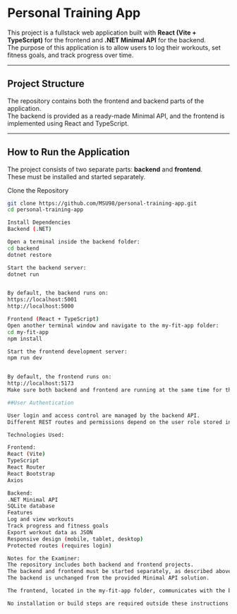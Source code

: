 # Personal Training App

This project is a fullstack web application built with **React (Vite + TypeScript)** for the frontend and **.NET Minimal API** for the backend.  
The purpose of this application is to allow users to log their workouts, set fitness goals, and track progress over time.

---

## Project Structure

The repository contains both the frontend and backend parts of the application.  
The backend is provided as a ready-made Minimal API, and the frontend is implemented using React and TypeScript.


---

## How to Run the Application

The project consists of two separate parts: **backend** and **frontend**.  
These must be installed and started separately.

Clone the Repository

```bash
git clone https://github.com/MSU98/personal-training-app.git
cd personal-training-app

Install Dependencies
Backend (.NET)

Open a terminal inside the backend folder:
cd backend
dotnet restore

Start the backend server:
dotnet run


By default, the backend runs on:
https://localhost:5001
http://localhost:5000

Frontend (React + TypeScript)
Open another terminal window and navigate to the my-fit-app folder:
cd my-fit-app
npm install

Start the frontend development server:
npm run dev


By default, the frontend runs on:
http://localhost:5173
Make sure both backend and frontend are running at the same time for the application to work correctly.

##User Authentication

User login and access control are managed by the backend API.
Different REST routes and permissions depend on the user role stored in the database.

Technologies Used:

Frontend:
React (Vite)
TypeScript
React Router
React Bootstrap
Axios

Backend:
.NET Minimal API
SQLite database
Features
Log and view workouts
Track progress and fitness goals
Export workout data as JSON
Responsive design (mobile, tablet, desktop)
Protected routes (requires login)

Notes for the Examiner:
The repository includes both backend and frontend projects.
The backend and frontend must be started separately, as described above.
The backend is unchanged from the provided Minimal API solution.

The frontend, located in the my-fit-app folder, communicates with the backend via REST API requests.

No installation or build steps are required outside these instructions.
